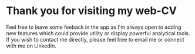 # Thank you for visiting my web-CV

Feel free to leave some feeback in the app as I'm always open to adding new features which could provide utility or display
powerful analytical tools. If you wish to contact me directly, please feel free to email me or connect with me on LinkedIn.